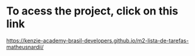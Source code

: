 # To acess the project, click on this link
https://kenzie-academy-brasil-developers.github.io/m2-lista-de-tarefas-matheusnardii/